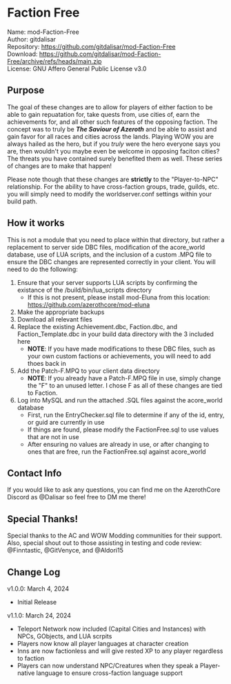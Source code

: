 # Faction Free
Name:   mod-Faction-Free \
Author:   gitdalisar \
Repository:   https://github.com/gitdalisar/mod-Faction-Free \
Download:   https://github.com/gitdalisar/mod-Faction-Free/archive/refs/heads/main.zip \
License:   GNU Affero General Public License v3.0


## Purpose
The goal of these changes are to allow for players of either faction to be able to gain repuatation for, take quests from, use cities of, earn the achievements for, and all other such features of the opposing faction. The concept was to truly be **_The Saviour of Azeroth_** and be able to assist and gain favor for all races and cities across the lands. Playing WOW you are always hailed as the hero, but if you _truly_ were the hero everyone says you are, then wouldn't you maybe even be welcome in opposing faciton cities? The threats you have contained surely benefited them as well. These series of changes are to make that happen!

Please note though that these changes are **strictly** to the "Player-to-NPC" relationship. For the ability to have cross-faction groups, trade, guilds, etc. you will simply need to modify the worldserver.conf settings within your build path.

## How it works
This is not a module that you need to place within that directory, but rather a replacement to server side DBC files, modification of the acore_world database, use of LUA scripts, and the inclusion of a custom .MPQ file to ensure the DBC changes are represented correctly in your client. You will need to do the following:

1. Ensure that your server supports LUA scripts by confirming the existance of the /build/bin/lua_scripts directory
   - If this is not present, please install mod-Eluna from this location: https://github.com/azerothcore/mod-eluna
2. Make the appropriate backups
3. Download all relevant files
4. Replace the existing Achievement.dbc, Faction.dbc, and Faction_Template.dbc in your build data directory with the 3 included here
   - **NOTE**: If you have made modifications to these DBC files, such as your own custom factions or achievements, you will need to add thoes back in
5. Add the Patch-F.MPQ to your client data directory
   - **NOTE**: If you already have a Patch-F.MPQ file in use, simply change the "F" to an unused letter. I chose F as all of these changes are tied to Faction.
6. Log into MySQL and run the attached .SQL files against the acore_world database
   - First, run the EntryChecker.sql file to determine if any of the id, entry, or guid are currently in use
   - If things are found, please modify the FactionFree.sql to use values that are not in use
   - After ensuring no values are already in use, or after changing to ones that are free, run the FactionFree.sql against acore_world 

## Contact Info
If you would like to ask any questions, you can find me on the AzerothCore Discord as @Dalisar so feel free to DM me there!

## Special Thanks!
Special thanks to the AC and WOW Modding communities for their support. Also, special shout out to those assisting in testing and code review:
@Finntastic, @GitVenyce, and @Aldori15

## Change Log
v1.0.0: March 4, 2024
- Initial Release

v1.1.0: March 24, 2024
- Teleport Network now included (Capital Cities and Instances) with NPCs, GObjects, and LUA scrpits
- Players now know all player languages at character creation
- Inns are now factionless and will give rested XP to any player regardless to faction
- Players can now understand NPC/Creatures when they speak a Player-native language to ensure cross-faction language support
